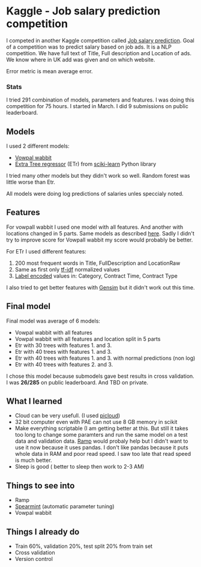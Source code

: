 # Kaggle - Job salary prediction competition

I competed in another Kaggle competition called [Job salary prediction](https://www.kaggle.com/c/job-salary-prediction). Goal of a competition was to predict salary based on job ads. It is a NLP competition. We have full text of Title, Full description and Location of ads. We know where in UK add was given and on which website.

Error metric is mean average error.

### Stats
I tried 291 combination of models, parameters and features.
I was doing this competition for 75 hours. I started in March.
I did 9 submissions on public leaderboard.

## Models

I used 2 different models:

* [Vowpal wabbit](https://github.com/JohnLangford/vowpal_wabbit)
* [Extra Tree regressor](http://scikit-learn.org/stable/modules/ensemble.html#extremely-randomized-trees) (ETr) from [sciki-learn](http://scikit-learn.org/stable/) Python library

I tried many other models but they didn't work so well. Random forest was little worse than Etr.


All models were doing log predictions of salaries unles speccialy noted.

## Features

For vowpall wabbit I used one model with all features. And another with locations changed in 5 parts. Same models as described [here](http://fastml.com/predicting-advertised-salaries/). Sadly I didn't try to improve score for Vowpall wabbit my score would probably be better.

For ETr I used different features:

1. 200 most frequent words in Title, FullDescription and LocationRaw
2. Same as first only [tf-idf](http://en.wikipedia.org/wiki/Tfidf) normalized values 
3. [Label encoded](http://scikit-learn.org/stable/modules/preprocessing.html#label-encoding) values in: Category, Contract Time, Contract Type

I also tried to get better features with [Gensim](http://radimrehurek.com/gensim/) but it didn't work out this time.

## Final model

Final model was average of 6 models:

* Vowpal wabbit with all features
* Vowpal wabbit with all features and location split in 5 parts
* Etr with 30 trees with features 1. and 3.
* Etr with 40 trees with features 1. and 3.
* Etr with 40 trees with features 1. and 3. with normal predictions (non log)
* Etr with 40 trees with features 2. and 3.

I chose this model because submodels gave best results in cross validation.
I was **26/285** on public leaderboard. And TBD on private.

## What I learned

* Cloud can be very usefull. (I used [picloud](https://www.picloud.com/))
* 32 bit computer even with PAE can not use 8 GB memory in scikit
* Make everything scriptable (I am getting better at this. But still it takes too long to change some paramters and run the same model on a test data and validation data. [Ramp](https://github.com/kvh/ramp) would probaly help but I didn't want to use it now because it uses pandas. I don't like pandas because it puts whole data in RAM and poor read speed. I saw too late that read speed is much better.
* Sleep is good ( better to sleep then work to 2-3 AM)


## Things to see into
* Ramp
* [Spearmint](http://www.cs.toronto.edu/~jasper/) (automatic parameter tuning)
* Vowpal wabbit

## Things I already do
* Train 60%, validation 20%, test split 20% from train set
* Cross validation
* Version control
